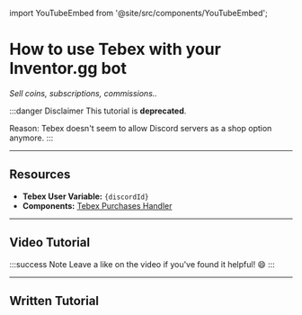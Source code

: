 import YouTubeEmbed from '@site/src/components/YouTubeEmbed';

# How to use Tebex with your Inventor.gg bot
*Sell coins, subscriptions, commissions..*

:::danger Disclaimer
This tutorial is **deprecated**.

Reason: Tebex doesn't seem to allow Discord servers as a shop option anymore.
:::

***

## Resources

- **Tebex User Variable:** `{discordId}`
- **Components:** [Tebex Purchases Handler](/c/tebex-purchases-handler)

***

## Video Tutorial

<YouTubeEmbed videoId="VscL0hXn9jE" title="YouTube Video" />

:::success Note
Leave a like on the video if you've found it helpful! 😄
:::

***

## Written Tutorial


